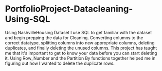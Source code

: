 # PortfolioProject-Datacleaning-Using-SQL

Using NashvilleHousing Dataset I use SQL to get familiar with the dataset and begin prepping the data for Cleaning. Converting columns to the correct datatype, splitting
columns into new appropriate columns, deleting duplicates, and finally deleting the unused columns. This project has taught me that it's important to get to know your
data before you can start deleting it. Using Row_Number and the Partition By functions together helped me in figuring out how I wanted to delete the duplicate rows. 

